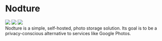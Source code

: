 # Nodture 
<img src='https://img.shields.io/github/last-commit/andrewlemons/nodture?style=flat-square'> <img src='https://img.shields.io/github/languages/top/andrewlemons/nodture?style=flat-square'> <image src='https://img.shields.io/github/license/andrewlemons/nodture?style=flat-square'><br>
Nodture is a simple, self-hosted, photo storage solution. Its goal is to be a privacy-conscious alternative to services like Google Photos.

